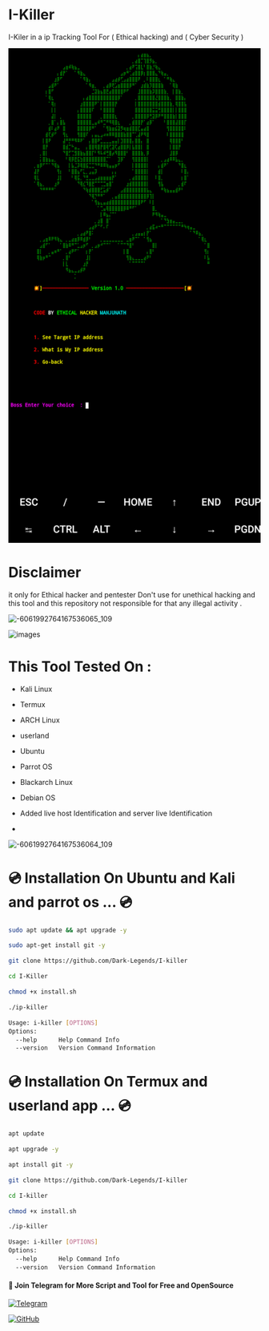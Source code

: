# I-Killer
I-Kiler in a ip Tracking Tool For ( Ethical hacking) and ( Cyber Security )

<img src="Screenshot_2023_0926_114503.png"/>

# Disclaimer
it only for Ethical hacker and pentester Don't use for unethical hacking and this tool and this repository not responsible for that any illegal activity  .

![-6061992764167536065_109](https://github.com/Dark-Legends/I-killer/assets/142109781/75950bd4-b1a3-4c99-8b25-f259735710aa)

![images](https://github.com/Dark-Legends/I-killer/assets/142109781/64434336-7ee6-468c-95a1-292f8fbc3e15)

# This Tool Tested On :

- Kali Linux

- Termux

- ARCH Linux 

- userland 

- Ubuntu 

- Parrot OS

- Blackarch Linux

- Debian OS

- Added live host Identification and server live Identification
- 
![-6061992764167536064_109](https://github.com/Dark-Legends/I-killer/assets/142109781/31d6064a-ca0c-40fa-9031-b779580c8839)

#  💿  Installation On Ubuntu and Kali and parrot os  ... 💿
```bash
sudo apt update && apt upgrade -y
```
```bash
sudo apt-get install git -y
```

```bash
git clone https://github.com/Dark-Legends/I-killer
```

```bash
cd I-Killer
```
```bash
chmod +x install.sh 
```
```bash
./ip-killer
```
```bash 
Usage: i-killer [OPTIONS]
Options:
  --help      Help Command Info
  --version   Version Command Information
```

#   💿  Installation On Termux and userland app ...  💿
```bash
apt update 
```
```bash
apt upgrade -y
```

```bash
apt install git -y
```

```bash
git clone https://github.com/Dark-Legends/I-killer
```
```bash
cd I-killer
```

```bash
chmod +x install.sh
```
```bash
./ip-killer
```


```bash
Usage: i-killer [OPTIONS]
Options:
  --help      Help Command Info
  --version   Version Command Information


```
<h4>📢 Join Telegram for More Script and Tool for Free and OpenSource </h4>

[![Telegram](https://img.shields.io/badge/Telegram-Channel-blue?style=flat-square&logo=telegram)](https://t.me/CyberDarkLegends)


[![GitHub](https://img.shields.io/badge/GitHub-Profile-black?style=flat-square&logo=github)](https://github.com/Dark-Legends)
